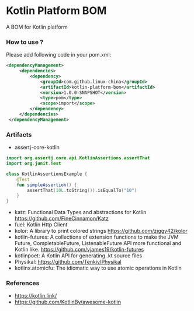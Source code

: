 Kotlin Platform BOM
===================

A BOM for Kotlin platform

### How to use ?

Please add following code in your pom.xml:

```xml
<dependencyManagement>
     <dependencies>
         <dependency>
             <groupId>com.github.linux-china</groupId>
             <artifactId>kotlin-platform-bom</artifactId>
             <version>1.0.0-SNAPSHOT</version>
             <type>pom</type>
             <scope>import</scope>
         </dependency>
     </dependencies>
 </dependencyManagement>
```

### Artifacts

* assertj-core-kotlin
```kotlin
import org.assertj.core.api.KotlinAssertions.assertThat
import org.junit.Test

class KotlinAssertionsExample {
    @Test
    fun simpleAssertion() {
        assertThat(10L.toString()).isEqualTo("10")
    }
}
```
* katz: Functional Data Types and abstractions for Kotlin https://github.com/FineCinnamon/Katz
* fuel: Kotlin Http Client
* kolor: A library to print colored strings https://github.com/ziggy42/kolor
* kotlin-futures: A collections of extension functions to make the JVM Future, CompletableFuture, ListenableFuture API more functional and Kotlin like. https://github.com/vjames19/kotlin-futures
* kotlinpoet: A Kotlin API for generating .kt source files
* Physikal: https://github.com/Tenkiv/Physikal
* kotlinx.atomicfu: The idiomatic way to use atomic operations in Kotlin

### References

* https://kotlin.link/
* https://github.com/KotlinBy/awesome-kotlin